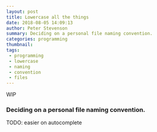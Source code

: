 ```yaml
---
layout: post
title: Lowercase all the things
date: 2018-08-05 14:09:13
author: Peter Stevenson
summary: Deciding on a personal file naming convention.
categories: programming
thumbnail:
tags:
 - programming
 - lowercase
 - naming
 - convention
 - files
---
```


WIP

### Deciding on a personal file naming convention.

TODO:
easier on autocomplete
